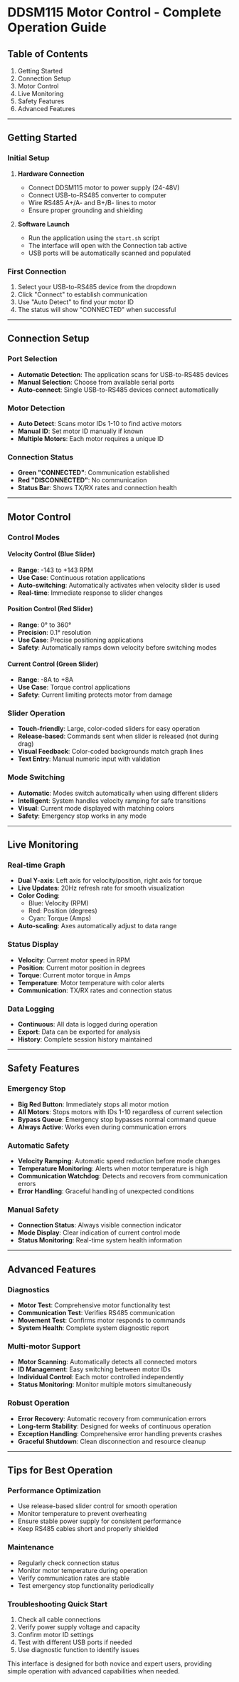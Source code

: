 # DDSM115 Motor Control - Complete Operation Guide

## Table of Contents
1. Getting Started
2. Connection Setup
3. Motor Control
4. Live Monitoring
5. Safety Features
6. Advanced Features

---

## Getting Started

### Initial Setup
1. **Hardware Connection**
   - Connect DDSM115 motor to power supply (24-48V)
   - Connect USB-to-RS485 converter to computer
   - Wire RS485 A+/A- and B+/B- lines to motor
   - Ensure proper grounding and shielding

2. **Software Launch**
   - Run the application using the `start.sh` script
   - The interface will open with the Connection tab active
   - USB ports will be automatically scanned and populated

### First Connection
1. Select your USB-to-RS485 device from the dropdown
2. Click "Connect" to establish communication
3. Use "Auto Detect" to find your motor ID
4. The status will show "CONNECTED" when successful

---

## Connection Setup

### Port Selection
- **Automatic Detection**: The application scans for USB-to-RS485 devices
- **Manual Selection**: Choose from available serial ports
- **Auto-connect**: Single USB-to-RS485 devices connect automatically

### Motor Detection
- **Auto Detect**: Scans motor IDs 1-10 to find active motors
- **Manual ID**: Set motor ID manually if known
- **Multiple Motors**: Each motor requires a unique ID

### Connection Status
- **Green "CONNECTED"**: Communication established
- **Red "DISCONNECTED"**: No communication
- **Status Bar**: Shows TX/RX rates and connection health

---

## Motor Control

### Control Modes

#### Velocity Control (Blue Slider)
- **Range**: -143 to +143 RPM
- **Use Case**: Continuous rotation applications
- **Auto-switching**: Automatically activates when velocity slider is used
- **Real-time**: Immediate response to slider changes

#### Position Control (Red Slider)  
- **Range**: 0° to 360°
- **Precision**: 0.1° resolution
- **Use Case**: Precise positioning applications
- **Safety**: Automatically ramps down velocity before switching modes

#### Current Control (Green Slider)
- **Range**: -8A to +8A
- **Use Case**: Torque control applications
- **Safety**: Current limiting protects motor from damage

### Slider Operation
- **Touch-friendly**: Large, color-coded sliders for easy operation
- **Release-based**: Commands sent when slider is released (not during drag)
- **Visual Feedback**: Color-coded backgrounds match graph lines
- **Text Entry**: Manual numeric input with validation

### Mode Switching
- **Automatic**: Modes switch automatically when using different sliders
- **Intelligent**: System handles velocity ramping for safe transitions
- **Visual**: Current mode displayed with matching colors
- **Safety**: Emergency stop works in any mode

---

## Live Monitoring

### Real-time Graph
- **Dual Y-axis**: Left axis for velocity/position, right axis for torque
- **Live Updates**: 20Hz refresh rate for smooth visualization
- **Color Coding**: 
  - Blue: Velocity (RPM)
  - Red: Position (degrees)
  - Cyan: Torque (Amps)
- **Auto-scaling**: Axes automatically adjust to data range

### Status Display
- **Velocity**: Current motor speed in RPM
- **Position**: Current motor position in degrees
- **Torque**: Current motor torque in Amps
- **Temperature**: Motor temperature with color alerts
- **Communication**: TX/RX rates and connection status

### Data Logging
- **Continuous**: All data is logged during operation
- **Export**: Data can be exported for analysis
- **History**: Complete session history maintained

---

## Safety Features

### Emergency Stop
- **Big Red Button**: Immediately stops all motor motion
- **All Motors**: Stops motors with IDs 1-10 regardless of current selection
- **Bypass Queue**: Emergency stop bypasses normal command queue
- **Always Active**: Works even during communication errors

### Automatic Safety
- **Velocity Ramping**: Automatic speed reduction before mode changes
- **Temperature Monitoring**: Alerts when motor temperature is high
- **Communication Watchdog**: Detects and recovers from communication errors
- **Error Handling**: Graceful handling of unexpected conditions

### Manual Safety
- **Connection Status**: Always visible connection indicator
- **Mode Display**: Clear indication of current control mode
- **Status Monitoring**: Real-time system health information

---

## Advanced Features

### Diagnostics
- **Motor Test**: Comprehensive motor functionality test
- **Communication Test**: Verifies RS485 communication
- **Movement Test**: Confirms motor responds to commands
- **System Health**: Complete system diagnostic report

### Multi-motor Support
- **Motor Scanning**: Automatically detects all connected motors
- **ID Management**: Easy switching between motor IDs
- **Individual Control**: Each motor controlled independently
- **Status Monitoring**: Monitor multiple motors simultaneously

### Robust Operation
- **Error Recovery**: Automatic recovery from communication errors
- **Long-term Stability**: Designed for weeks of continuous operation
- **Exception Handling**: Comprehensive error handling prevents crashes
- **Graceful Shutdown**: Clean disconnection and resource cleanup

---

## Tips for Best Operation

### Performance Optimization
- Use release-based slider control for smooth operation
- Monitor temperature to prevent overheating
- Ensure stable power supply for consistent performance
- Keep RS485 cables short and properly shielded

### Maintenance
- Regularly check connection status
- Monitor motor temperature during operation
- Verify communication rates are stable
- Test emergency stop functionality periodically

### Troubleshooting Quick Start
1. Check all cable connections
2. Verify power supply voltage and capacity
3. Confirm motor ID settings
4. Test with different USB ports if needed
5. Use diagnostic function to identify issues

This interface is designed for both novice and expert users, providing
simple operation with advanced capabilities when needed.